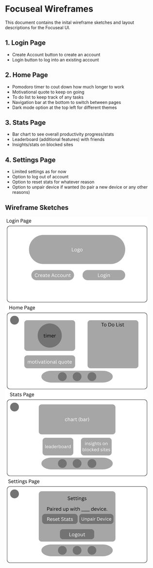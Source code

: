 # Focuseal Wireframes

This document contains the inital wireframe sketches and layout descriptions for the Focuseal UI.

## 1. Login Page
- Create Account button to create an account
- Login button to log into an existing account

## 2. Home Page
- Pomodoro timer to cout down how much longer to work
- Motivational quote to keep on going
- To do list to keep track of any tasks
- Navigation bar at the bottom to switch between pages
- Dark mode option at the top left for different themes

## 3. Stats Page
- Bar chart to see overall productivity progress/stats
- Leaderboard (additional features) with friends
- Insights/stats on blocked sites

## 4. Settings Page
- Limited settings as for now
- Option to log out of account
- Option to reset stats for whatever reason
- Option to unpair device if wanted (to pair a new device or any other reasons)

## Wireframe Sketches
![](images/login-page.png)
![](images/home-page.png)
![](images/stats-page.png)
![](images/settings-page.png)